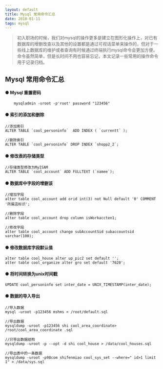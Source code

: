 ```yaml
---
layout: default
title: Mysql 常用命令汇总
date: 2018-01-11
tags: mysql
---
```

> 初入职场的时候，我们对mysql的操作更多是建立在图形化操作上，对已有数据库的增删改查以及其他的设置都是通过可视话菜单来操作的，但对于一些线上数据库的维护或者查询有时候通过终端执行mysql命令会更加方便。   
命令虽然简单，但是长时间不用也容易忘记，本文记录一些常用的操作命令用于记录归档。

## Mysql 常用命令汇总

#### ● Mysql 重置密码

```mysql
    mysqladmin -uroot -p'root' password "123456"
```

#### ● 索引的添加和删除

```mysql
//添加索引
ALTER TABLE `cool_personinfo`  ADD INDEX ( `currentt` );

//删除索引
ALTER TABLE `cool_personinfo` DROP INDEX `shopp2_2`;
```

#### ● 修改表的存储类型

```mysql
//存储类型修改为MyISAM
ALTER TABLE `cool_account` ADD FULLTEXT (`namee`);
```

#### ● 数据库中字段的增删该

```mysql
//增加字段
alter table cool_account add orid int(3) not Null default '0' COMMENT '所属店标识';

//删除字段
alter table cool_account drop column isWorkaccten1;

//修改字段
alter table cool_account change subAccountSid subaccountsid varchar(100);
```

#### ● 修改数据库字段默认值

```mysql
alter table cool_house alter up_pic2 set default '';
alter table cool_organize alter gro set default '7620';
```

#### ● 将时间转换为unix时间戳

```mysql
UPDATE cool_personinfo set inter_date = UNIX_TIMESTAMP(inter_date);
```

#### ● 数据的导入导出

```mysql
//导入数据
mysql -uroot -p123456 mshms < /root/default.sql

//导出数据
mysqldump -uroot -p123456 shi cool_area_coordinate> /root/cool_area_coordinate .sql

//只导出数据结构
mysqldump -uroot -p --opt -d shi cool_house > /data/cool_houses.sql

//导出表中的一条数据
mysqldump -uroot -p98com shifenmiao cool_sys_set --where=" id>1 limit 1" > /data/sys.sql
```
